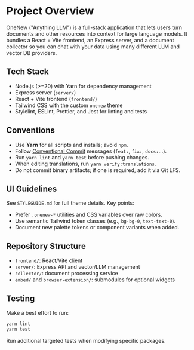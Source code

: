 # Project Overview
OneNew ("Anything LLM") is a full-stack application that lets users turn documents and other resources into context for large language models. It bundles a React + Vite frontend, an Express server, and a document collector so you can chat with your data using many different LLM and vector DB providers.

## Tech Stack
- Node.js (>=20) with Yarn for dependency management
- Express server (`server/`)
- React + Vite frontend (`frontend/`)
- Tailwind CSS with the custom `onenew` theme
- Stylelint, ESLint, Prettier, and Jest for linting and tests

## Conventions
- Use **Yarn** for all scripts and installs; avoid `npm`.
- Follow [Conventional Commit](https://www.conventionalcommits.org/en/) messages (`feat:`, `fix:`, `docs:`...).
- Run `yarn lint` and `yarn test` before pushing changes.
- When editing translations, run `yarn verify:translations`.
- Do not commit binary artifacts; if one is required, add it via Git LFS.

## UI Guidelines
See `STYLEGUIDE.md` for full theme details. Key points:
- Prefer `.onenew-*` utilities and CSS variables over raw colors.
- Use semantic Tailwind token classes (e.g., `bg-bg-0`, `text-text-0`).
- Document new palette tokens or component variants when added.

## Repository Structure
- `frontend/`: React/Vite client
- `server/`: Express API and vector/LLM management
- `collector/`: document processing service
- `embed/` and `browser-extension/`: submodules for optional widgets

## Testing
Make a best effort to run:
```bash
yarn lint
yarn test
```
Run additional targeted tests when modifying specific packages.
